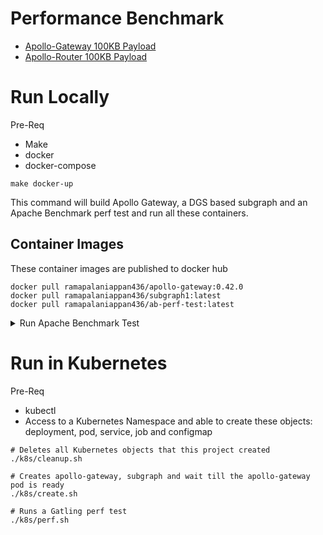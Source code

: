 # Performance Benchmark
* [Apollo-Gateway 100KB Payload](./report/gateway/apollo-gateway-100kb.MD)
* [Apollo-Router 100KB Payload](./report/router/apollo-router-100kb.MD)

# Run Locally

Pre-Req
* Make
* docker
* docker-compose

```
make docker-up
```
This command will build Apollo Gateway, a DGS based subgraph and an Apache Benchmark perf test and run all these containers.

## Container Images

These container images are published to docker hub

```
docker pull ramapalaniappan436/apollo-gateway:0.42.0
docker pull ramapalaniappan436/subgraph1:latest
docker pull ramapalaniappan436/ab-perf-test:latest
```

<details><summary>Run Apache Benchmark Test</summary>

Tweak these environment variable in ab-perf-test container to run a different load
```
# Number of concurrent users
CONCURRENT_USERS=10

# Total Number of requests to be run 
NUMBER_OF_REQUESTS=1000

# Add synthetic latency to subgraph response
# Value in millisecond
SYNTHETIC_LATENCY=100
```
</details>

# Run in Kubernetes

Pre-Req
* kubectl
* Access to a Kubernetes Namespace and able to create these objects: deployment, pod, service, job and configmap

```
# Deletes all Kubernetes objects that this project created
./k8s/cleanup.sh

# Creates apollo-gateway, subgraph and wait till the apollo-gateway pod is ready
./k8s/create.sh

# Runs a Gatling perf test 
./k8s/perf.sh
```